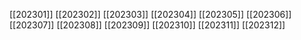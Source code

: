 [[202301]]
[[202302]]
[[202303]]
[[202304]]
[[202305]]
[[202306]]
[[202307]]
[[202308]]
[[202309]]
[[202310]]
[[202311]]
[[202312]]